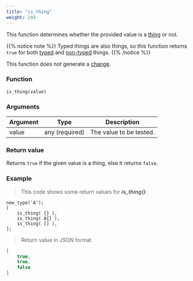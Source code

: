 ```yaml
---
title: "is_thing"
weight: 244
---
```


This function determines whether the provided value is a [thing](../../../data-types/thing) or not.

{{% notice note %}}
Typed things are also things, so this function returns `true` for both [typed](../../../overview/type) and [non-typed](../../../data-types/thing) things.
{{% /notice %}}

This function does *not* generate a [change](../../../overview/changes).

### Function

`is_thing(value)`

### Arguments

Argument | Type | Description
-------- | ---- | -----------
value | any (required) | The value to be tested.

### Return value

Returns `true` if the given value is a thing, else it returns `false`.

### Example

> This code shows some return values for ***is_thing()***:

```thingsdb,json_response
new_type('A');
[
    is_thing( {} ),
    is_thing( A{} ),
    is_thing( [] ),
];
```

> Return value in JSON format

```json
[
    true,
    true,
    false
]
```
